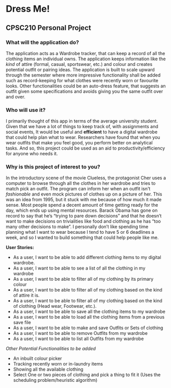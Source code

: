 
# Dress Me!

## CPSC210 Personal Project

### What will the application do?

The application acts as a Wardrobe tracker, that can keep a record of all the clothing items an individual owns. The application keeps information like the *kind* of attire (formal, casual, sportswear, etc.) and colour and creates potential outfit or pairing ideas. The application is built to scale upward through the semester where more impressive functionality shall be added such as record-keeping for what clothes were recently worn or favourite looks. Other functionalities could be an auto-dress feature, that suggests an outfit given some specifications and avoids giving you the same outfit over and over.

### Who will use it?

I primarily thought of this app in terms of the average university student. Given that we have a lot of things to keep track of, with assignments and social events, It would be useful and **efficient** to have a digital wardrobe that could help plan what to wear. Researchers have found that when you wear outfits that make you feel good, you perform better on analytical tasks. And so, this project could be used as an aid to productivity/efficiency for anyone who needs it.

### Why is this project of interest to you?

In the introductory scene of the movie Clueless, the protagonist Cher uses a computer to browse through all the clothes in her wardrobe and tries to match pick an outfit. The program can inform her when an outfit isn't *fashionable* and even mock pictures of clothes up on a picture of her. This was an idea from 1995, but it stuck with me because of how much it made sense. Most people spend a decent amount of time getting ready for the day, which ends up using mental resources. Barack Obama has gone on record to say that he’s “trying to pare down decisions” and that he doesn’t want to make decisions on trivialities like food and clothing as he has “too many other decisions to make”. I personally don’t like spending time planning what I want to wear because I tend to have 5 or 6 deadlines a week, and so I wanted to build something that could help people like me.



**User Stories:**
- As a user, I want to be able to add different clothing items to my digital wardrobe.
- As a user, I want to be able to see a list of all the clothing in my wardrobe
- As a user, I want to be able to filter all of my clothing by its primary colour
- As a user, I want to be able to filter all of my clothing based on the kind of attire it is.
- As a user, I want to be able to filter all of my clothing based on the kind of clothing (Head wear, Footwear, etc.).
- As a user, I want to be able to save all the clothing items to my wardrobe
- As a user, I want to be able to load all the clothing items from a previous save file 
- As a user, I want to be able to make and save Outfits or Sets of clothing 
- As a user, I want to be able to remove Outfits from my wardrobe 
- As a user, I want to be able to list all Outfits from my wardrobe


*Other Potential Functionalities to be added*
- An inbuilt colour picker
- Tracking recently worn or in-laundry items
- Showing all the available clothing
- Select One or two pieces of clothing and pick a thing to fit it (Uses the scheduling problem/heuristic algorithm)
